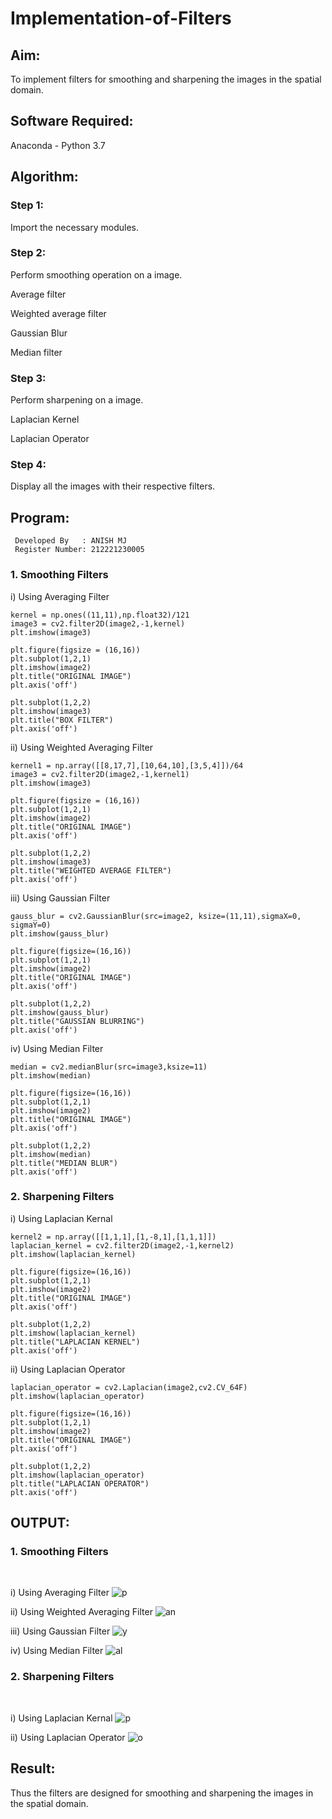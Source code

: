 # Implementation-of-Filters
## Aim:
To implement filters for smoothing and sharpening the images in the spatial domain.

## Software Required:
Anaconda - Python 3.7

## Algorithm:
### Step 1:
Import the necessary modules.

### Step 2:
Perform smoothing operation on a image.

Average filter

Weighted average filter

Gaussian Blur

Median filter
### Step 3:
Perform sharpening on a image.

Laplacian Kernel

Laplacian Operator
### Step 4:
Display all the images with their respective filters.

## Program:
~~~
 Developed By   : ANISH MJ
 Register Number: 212221230005
~~~

### 1. Smoothing Filters

i) Using Averaging Filter

~~~
kernel = np.ones((11,11),np.float32)/121
image3 = cv2.filter2D(image2,-1,kernel)
plt.imshow(image3)

plt.figure(figsize = (16,16))
plt.subplot(1,2,1)
plt.imshow(image2)
plt.title("ORIGINAL IMAGE")
plt.axis('off')

plt.subplot(1,2,2)
plt.imshow(image3)
plt.title("BOX FILTER")
plt.axis('off')
~~~





ii) Using Weighted Averaging Filter
~~~
kernel1 = np.array([[8,17,7],[10,64,10],[3,5,4]])/64
image3 = cv2.filter2D(image2,-1,kernel1)
plt.imshow(image3)

plt.figure(figsize = (16,16))
plt.subplot(1,2,1)
plt.imshow(image2)
plt.title("ORIGINAL IMAGE")
plt.axis('off')

plt.subplot(1,2,2)
plt.imshow(image3)
plt.title("WEIGHTED AVERAGE FILTER")
plt.axis('off')
~~~

iii) Using Gaussian Filter

~~~
gauss_blur = cv2.GaussianBlur(src=image2, ksize=(11,11),sigmaX=0, sigmaY=0)
plt.imshow(gauss_blur)

plt.figure(figsize=(16,16))
plt.subplot(1,2,1)
plt.imshow(image2)
plt.title("ORIGINAL IMAGE")
plt.axis('off')

plt.subplot(1,2,2)
plt.imshow(gauss_blur)
plt.title("GAUSSIAN BLURRING")
plt.axis('off')

~~~








iv) Using Median Filter
~~~
median = cv2.medianBlur(src=image3,ksize=11)
plt.imshow(median)

plt.figure(figsize=(16,16))
plt.subplot(1,2,1)
plt.imshow(image2)
plt.title("ORIGINAL IMAGE")
plt.axis('off')

plt.subplot(1,2,2)
plt.imshow(median)
plt.title("MEDIAN BLUR")
plt.axis('off')
~~~

### 2. Sharpening Filters
i) Using Laplacian Kernal
~~~
kernel2 = np.array([[1,1,1],[1,-8,1],[1,1,1]])
laplacian_kernel = cv2.filter2D(image2,-1,kernel2)
plt.imshow(laplacian_kernel)

plt.figure(figsize=(16,16))
plt.subplot(1,2,1)
plt.imshow(image2)
plt.title("ORIGINAL IMAGE")
plt.axis('off')

plt.subplot(1,2,2)
plt.imshow(laplacian_kernel)
plt.title("LAPLACIAN KERNEL")
plt.axis('off')
~~~
ii) Using Laplacian Operator
~~~
laplacian_operator = cv2.Laplacian(image2,cv2.CV_64F)
plt.imshow(laplacian_operator)

plt.figure(figsize=(16,16))
plt.subplot(1,2,1)
plt.imshow(image2)
plt.title("ORIGINAL IMAGE")
plt.axis('off')

plt.subplot(1,2,2)
plt.imshow(laplacian_operator)
plt.title("LAPLACIAN OPERATOR")
plt.axis('off')
~~~

## OUTPUT:
### 1. Smoothing Filters
</br>

i) Using Averaging Filter
![p](boxfilter.png)


ii) Using Weighted Averaging Filter
![an](weighted_aver.png)

iii) Using Gaussian Filter
![y](gaussianblur.png)

iv) Using Median Filter
![al](medianblur.png)

### 2. Sharpening Filters
</br>

i) Using Laplacian Kernal
![p](laplaciankernel.png)

ii) Using Laplacian Operator
![o](laplacian_operator.png)

## Result:
Thus the filters are designed for smoothing and sharpening the images in the spatial domain.

